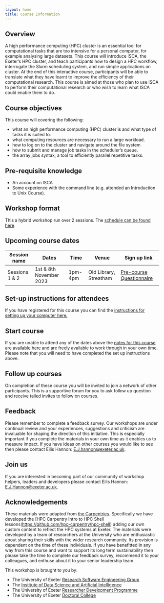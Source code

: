 ```yaml
---
layout: home
title: Course Information
---
```



## Overview

A high performance computing (HPC) cluster is an essential tool for computational tasks that are too intensive for a personal computer, for example analysing large datasets. This course will introduce ISCA, the Exeter’s HPC cluster, and teach participants how to design a HPC workflow, interrogate the Slurm scheduling system, and run simple applications on cluster. At the end of this interactive course, participants will be able to translate what they have learnt to improve the efficiency of their computational research. 
This course is aimed at those who plan to use ISCA to perform their computational research or who wish to learn what ISCA could enable them to do.


## Course objectives

This course will covering the following:

- what an high performance computing (HPC) cluster is and what type of tasks it is suited to.
- what computing resources are necessary to run a large workload.
- how to log on to the cluster and navigate around the file system
- how to submit and manage job tasks in the scheduler’s queue.
- the array jobs syntax, a tool to efficiently parallel repetitive tasks.


## Pre-requisite knowledge

- An account on ISCA
- Some experience with the command line (e.g. attended an Introduction to Unix Course). 


## Workshop format

This a hybrid workshop run over 2 sessions. The [schedule can be found here](https://uniexeterrse.github.io/intro-to-isca/schedule.html).

## Upcoming course dates

| Session name | Dates | Time  | Venue | Sign up link |
| --- |--- |--- |--- | --- |
| Sessions 1 & 2 | 1st & 8th November 2023 | 1pm-4pm | Old Library, Streatham | [Pre-course Questionnaire](https://forms.office.com/Pages/ResponsePage.aspx?id=d10qkZj77k6vMhM02PBKU6c8tNVRoxhAjFFJWmm07JtUOFUxN05CWFdQQTVTWVc4SDBGSjBKSVUxRy4u) |


## Set-up instructions for attendees

If you have registered for this course you can find the [instructions for setting up your computer here.](https://uniexeterrse.github.io/intro-to-isca/setup.html)

## Start course

If you are unable to attend any of the dates above the [notes for this course are available here](https://uniexeterrse.github.io/intro-to-isca/contents.html) and are freely available to work through in your own time. Please note that you will need to have completed the set up instructions above.

## Follow up courses

On completion of these course you will be invited to join a network of other participants. This is a supportive forum for you to ask follow up question and receive tailed invites to follow on courses.

## Feedback

Please remember to complete a feedback survey. Our workshops are under continual review and your experiences, suggestions and criticism are invaluable for shaping the direction of this initiative. This is especially important if you complete the materials in your own time as it enables us to measure impact. If you have ideas on other courses you would like to see then please contact Eilis Hannon: <E.J.hannon@exeter.ac.uk>.

## Join us

If you are interested in becoming part of our community of workshop helpers, leaders and developers please contact Eilis Hannon: <E.J.Hannon@exeter.ac.uk>.

## Acknowledgements

These materials were adapted from [the Carpentries](https://carpentries.org/). Specifically we have developed the [HPC Carpentry Intro to HPC Shell lessons(https://github.com/hpc-carpentry/hpc-shell) adding our own custom content to reflect the HPC systems at Exeter. The materials were developed by a team of researchers at the University who are enthusiastic about sharing their skills with the wider research community. Its provision is dependent on the time of these individuals. If you have benefitted in any way from this course and want to support its long term sustainability then please take the time to complete our feedback survey, recommend it to your colleagues, and enthuse about it to your senior leadership team.

This workshop is brought to you by:

- The University of Exeter [Research Software Engineering Group](https://www.exeter.ac.uk/research/idsai/team/researchsoftwareengineers/)
- The [Institute of Data Science and Artificial Intelligence](https://www.exeter.ac.uk/research/idsai/)
- The University of Exeter [Researcher Development Programme](https://www.exeter.ac.uk/research/doctoralcollege/early-career-researchers/traininganddevelopment/rdprogramme/)
- The University of Exeter [Doctoral College](https://www.exeter.ac.uk/research/doctoralcollege/)
